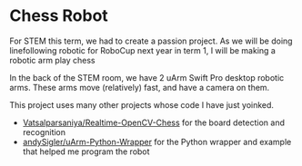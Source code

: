# Chess Robot
For STEM this term, we had to create a passion project. As we will be doing linefollowing robotic for RoboCup next year in term 1, I will be making a robotic arm play chess

In the back of the STEM room, we have 2 uArm Swift Pro desktop robotic arms. These arms move (relatively) fast, and have a camera on them.

This project uses many other projects whose code I have just yoinked.
- [Vatsalparsaniya/Realtime-OpenCV-Chess](https://github.com/Vatsalparsaniya/Realtime-OpenCV-Chess) for the board detection and recognition
- [andySigler/uArm-Python-Wrapper](https://github.com/andySigler/uArm-Python-Wrapper) for the Python wrapper and example that helped me program the robot